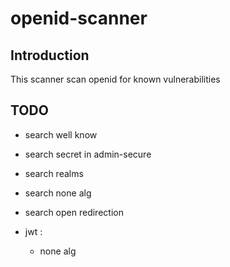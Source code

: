 # openid-scanner

## Introduction

This scanner scan openid for known vulnerabilities

## TODO

- search well know
- search secret in admin-secure
- search realms
- search none alg
- search open redirection

- jwt :
    - none alg